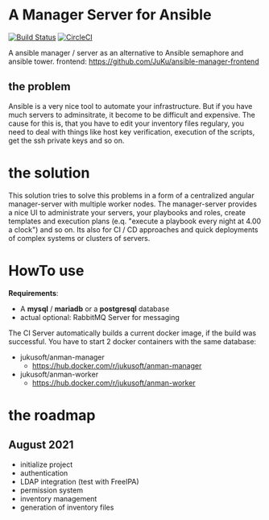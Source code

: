 # A Manager Server for Ansible

[![Build Status](https://travis-ci.com/JuKu/ansible-manager.svg?branch=master)](https://travis-ci.com/JuKu/ansible-manager)
[![CircleCI](https://circleci.com/gh/JuKu/ansible-manager/tree/master.svg?style=svg)](https://circleci.com/gh/JuKu/ansible-manager/tree/master)

A ansible manager / server as an alternative to Ansible semaphore and ansible tower.
frontend: https://github.com/JuKu/ansible-manager-frontend

## the problem

Ansible is a very nice tool to automate your infrastructure.
But if you have much servers to adminsitrate, it become to be difficult and expensive.
The cause for this is, that you have to edit your inventory files regulary, you need to deal with things like host key verification, execution of the scripts, get the ssh private keys and so on.

# the solution

This solution tries to solve this problems in a form of a centralized angular manager-server with multiple worker nodes.
The manager-server provides a nice UI to administrate your servers, your playbooks and roles, create templates and execution plans (e.q. "execute a playbook every night at 4.00 a clock") and so on.
Its also for CI / CD approaches and quick deployments of complex systems or clusters of servers.

# HowTo use

**Requirements**:
  - A **mysql** / **mariadb** or a **postgresql** database
  - actual optional: RabbitMQ Server for messaging

The CI Server automatically builds a current docker image, if the build was successful.
You have to start 2 docker containers with the same database:
  - jukusoft/anman-manager
    * https://hub.docker.com/r/jukusoft/anman-manager
  - jukusoft/anman-worker
    * https://hub.docker.com/r/jukusoft/anman-worker

# the roadmap

## August 2021

  - initialize project
  - authentication
  - LDAP integration (test with FreeIPA)
  - permission system
  - inventory management
  - generation of inventory files